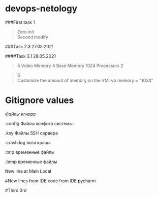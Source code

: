 # devops-netology
###First task 1
>Zero init  
>Second modify

###Task 2.3 27.05.2021
>
####Task 3.1 28.05.2021
> 5 Video Memory  4 
> Base Memory 1024 
> Processors 2
 

>6  
>Customize the amount of memory on the VM:
>vb.memory = "1024"





# Gitignore values
_Файлы игнора_ 

.config Файлы конфига системы

.key Файлы SSH сервера

.crash.log логи краша

.tmp временные файлы

.temp временные файлы

New line at Main Local

#New lines from IDE
code from IDE pycharm

#Third
3rd
